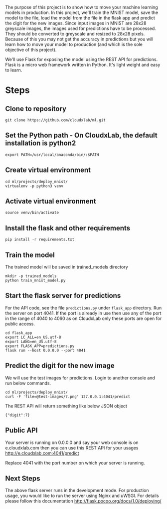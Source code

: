 The purpose of this project is to show how to move your machine learning models in production. In this project, we'll train the MNIST model, save the model to the file, load the model from the file in the flask app and predict the digit for the new images. Since input images in MNIST are 28x28 greyscale images, the images used for predictions have to be processed. They should be converted to greyscale and resized to 28x28 pixels. Because of this you may not get the accuracy in predictions but you will learn how to move your model to production (and which is the sole objective of this project).

We'll use Flask for exposing the model using the REST API for predictions. Flask is a micro web framework written in Python. It's light weight and easy to learn.

# Steps

## Clone to repository
```
git clone https://github.com/cloudxlab/ml.git
```

## Set the Python path - On CloudxLab, the default installation is python2

```
export PATH=/usr/local/anaconda/bin/:$PATH
```

## Create virtual environment

```
cd ml/projects/deploy_mnist/
virtualenv -p python3 venv
```

## Activate virtual environment

```
source venv/bin/activate
```

## Install the flask and other requirements
```
pip install -r requirements.txt
```

## Train the model

The trained model will be saved in trained_models directory
```
mkdir -p trained_models
python train_mnist_model.py
```

## Start the flask server for predictions

For the API code, see the file `predictions.py` under `flask_app` directory. Run the server on port 4041. If the port is already in use then use any of the port in the range of 4040 to 4060 as on CloudxLab only these ports are open for public access.

```
cd flask_app
export LC_ALL=en_US.utf-8
export LANG=en_US.utf-8
export FLASK_APP=predictions.py
flask run --host 0.0.0.0 --port 4041
```

## Predict the digit for the new image

We will use the test images for predictions. Login to another console and run below commands.
```
cd ml/projects/deploy_mnist/
curl -F 'file=@test-images/7.png' 127.0.0.1:4041/predict
```

The REST API will return something like below JSON object

```{"digit":7}```

## Public API

Your server is running on 0.0.0.0 and say your web console is on e.cloudxlab.com then you can use this REST API for your usages http://e.cloudxlab.com:4041/predict

Replace 4041 with the port number on which your server is running.

## Next Steps

The above flask server runs in the development mode. For production usage, you would like to run the server using Nginx and uWSGI. For details please follow this documentation http://flask.pocoo.org/docs/1.0/deploying/

